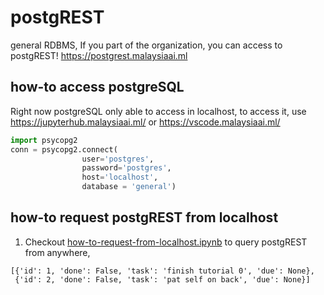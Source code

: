 # postgREST

general RDBMS, If you part of the organization, you can access to postgREST! https://postgrest.malaysiaai.ml

## how-to access postgreSQL

Right now postgreSQL only able to access in localhost, to access it, use https://jupyterhub.malaysiaai.ml/ or https://vscode.malaysiaai.ml/

```python
import psycopg2
conn = psycopg2.connect(
                user='postgres',
                password='postgres',
                host='localhost',
                database = 'general')
```

## how-to request postgREST from localhost

1. Checkout [how-to-request-from-localhost.ipynb](how-to-request-from-localhost.ipynb) to query postgREST from anywhere,

```text
[{'id': 1, 'done': False, 'task': 'finish tutorial 0', 'due': None},
 {'id': 2, 'done': False, 'task': 'pat self on back', 'due': None}]
```